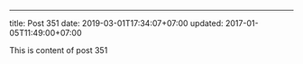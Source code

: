 ---
title: Post 351
date: 2019-03-01T17:34:07+07:00
updated: 2017-01-05T11:49:00+07:00

This is content of post 351